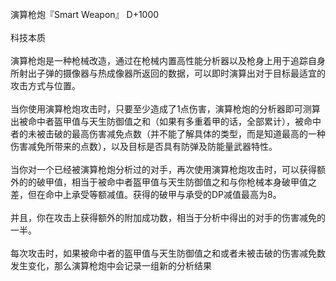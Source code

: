 <title>演算枪炮</title>
<meta name="GENERATOR" content="WinCHM">
<meta http-equiv="Content-Type" content="text/html; charset=gb2312">
<br>演算枪炮『Smart Weapon』 D+1000
<br>
<br>科技本质
<br>
<br>演算枪炮是一种枪械改造，通过在枪械内置高性能分析器以及枪身上用于追踪自身所射出子弹的摄像器与热成像器所返回的数据，可以即时演算出对于目标最适宜的攻击方式与位置。
<br>
<br>当你使用演算枪炮攻击时，只要至少造成了1点伤害，演算枪炮的分析器即可测算出被命中者盔甲值与天生防御值之和（如果有多重着甲的话，全部累计），被命中者的未被击破的最高伤害减免点数（并不能了解具体的类型，而是知道最高的一种伤害减免所带来的点数），以及目标是否具有防弹及防能量武器特性。
<br>
<br>当你对一个已经被演算枪炮分析过的对手，再次使用演算枪炮攻击时，可以获得额外的的破甲值，相当于被命中者盔甲值与天生防御值之和与你枪械本身破甲值之差，但在命中上承受等额减值。获得的破甲与承受的DP减值最高为8。
<br>
<br>并且，你在攻击上获得额外的附加成功数，相当于分析中得出的对手的伤害减免的一半。
<br>
<br>每次攻击时，如果被命中者的盔甲值与天生防御值之和或者未被击破的伤害减免数发生变化，那么演算枪炮中会记录一组新的分析结果
<br>